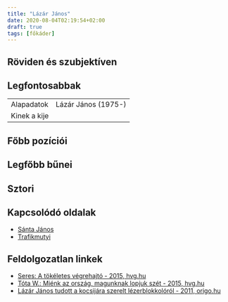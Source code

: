 ```yaml
---
title: "Lázár János"
date: 2020-08-04T02:19:54+02:00
draft: true
tags: [főkáder]
---
```


## Röviden és szubjektíven

## Legfontosabbak

|                           |                                                                    |
| :---                      | :----                                                              |
| Alapadatok                | Lázár János (1975-)                                                |
| Kinek a kije              |                                                                    |

## Főbb pozíciói

## Legfőbb bűnei

## Sztori

## Kapcsolódó oldalak

- [Sánta János](../miattuk-szar-hely-ez-az-orszag/santa-janos)
- [Trafikmutyi](../../ner/trafikmutyi)

## Feldolgozatlan linkek

- [Seres: A tökéletes végrehajtó - 2015, hvg.hu](https://hvg.hu/velemeny/20150824_Seres_A_tokeletes_vegrehajto)
- [Tóta W.: Miénk az ország, magunknak lopjuk szét - 2015, hvg.hu](https://hvg.hu/w/20151009_Mienk_az_orszag_magunknak_lopjuk_szet)
- [Lázár János tudott a kocsijára szerelt lézerblokkolóról - 2011, origo.hu](https://www.origo.hu/itthon/20110214-lazar-janos-tudott-a-kocsijara-szerelt-lezerblokkolorol.html)
